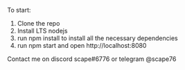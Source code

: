 To start: 
1. Clone the repo
2. Install LTS nodejs 
3. run npm install to install all the necessary dependencies
3. run npm start and open http://localhost:8080

Contact me on discord scape#6776 or telegram @scape76  
